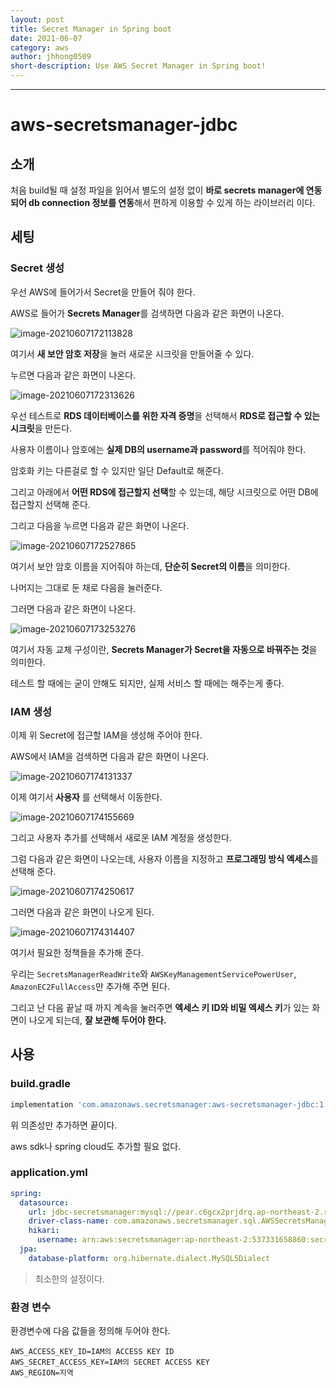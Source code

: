 ```yaml
---
layout: post
title: Secret Manager in Spring boot
date: 2021-06-07
category: aws
author: jhhong0509
short-description: Use AWS Secret Manager in Spring boot!
---
```

------

# aws-secretsmanager-jdbc

## 소개

처음 build될 때 설정 파일을 읽어서 별도의 설정 없이 **바로 secrets manager에 연동되어 db connection 정보를 연동**해서 편하게 이용할 수 있게 하는 라이브러리 이다.

## 세팅

### Secret 생성

우선 AWS에 들어가서 Secret을 만들어 줘야 한다.

AWS로 들어가 **Secrets Manager**를 검색하면 다음과 같은 화면이 나온다.

![image-20210607172113828](https://github.com/jhhong0509/study/blob/master/mentoring/images/image-20210607172113828.png?raw=true)

여기서 **새 보안 암호 저장**을 눌러 새로운 시크릿을 만들어줄 수 있다.

누르면 다음과 같은 화면이 나온다.

![image-20210607172313626](https://github.com/jhhong0509/study/blob/master/mentoring/images/image-20210607172313626.png?raw=true)

우선 테스트로 **RDS 데이터베이스를 위한 자격 증명**을 선택해서 **RDS로 접근할 수 있는 시크릿**을 만든다.

사용자 이름이나 암호에는 **실제 DB의 username과 password**를 적어줘야 한다.

암호화 키는 다른걸로 할 수 있지만 일단 Default로 해준다.

그리고 아래에서 **어떤 RDS에 접근할지 선택**할 수 있는데, 해당 시크릿으로 어떤 DB에 접근할지 선택해 준다.

그리고 다음을 누르면 다음과 같은 화면이 나온다.

![image-20210607172527865](https://github.com/jhhong0509/study/blob/master/mentoring/images/image-20210607172527865.png?raw=true)

여기서 보안 암호 이름을 지어줘야 하는데, **단순히 Secret의 이름**을 의미한다.

나머지는 그대로 둔 채로 다음을 눌러준다.

그러면 다음과 같은 화면이 나온다.

![image-20210607173253276](https://github.com/jhhong0509/study/blob/master/mentoring/images/image-20210607173253276.png?raw=true)

여기서 자동 교체 구성이란, **Secrets Manager가 Secret을 자동으로 바꿔주는 것**을 의미한다.

테스트 할 때에는 굳이 안해도 되지만, 실제 서비스 할 때에는 해주는게 좋다.

### IAM 생성

이제 위 Secret에 접근할 IAM을 생성해 주어야 한다.

AWS에서 IAM을 검색하면 다음과 같은 화면이 나온다.

![image-20210607174131337](https://github.com/jhhong0509/study/blob/master/mentoring/images/image-20210607174131337.png?raw=true)

이제 여기서 **사용자** 를 선택해서 이동한다.

![image-20210607174155669](https://github.com/jhhong0509/study/blob/master/mentoring/images/image-20210607174155669.png?raw=true)

그리고 사용자 추가를 선택해서 새로운 IAM 계정을 생성한다.

그럼 다음과 같은 화면이 나오는데, 사용자 이름을 지정하고 **프로그래밍 방식 엑세스**를 선택해 준다.

![image-20210607174250617](https://github.com/jhhong0509/study/blob/master/mentoring/images/image-20210607174250617.png?raw=true)

그러면 다음과 같은 화면이 나오게 된다.

![image-20210607174314407](https://github.com/jhhong0509/study/blob/master/mentoring/images/image-20210607174314407.png?raw=true)

여기서 필요한 정책들을 추가해 준다.

우리는 `SecretsManagerReadWrite`와 `AWSKeyManagementServicePowerUser`, `AmazonEC2FullAccess`만 추가해 주면 된다.

그리고 난 다음 끝날 때 까지 계속을 눌러주면 **엑세스 키  ID와 비밀 엑세스 키**가 있는 화면이 나오게 되는데, **잘 보관해 두어야 한다.**

## 사용

### build.gradle

```groovy
implementation 'com.amazonaws.secretsmanager:aws-secretsmanager-jdbc:1.0.5'
```

위 의존성만 추가하면 끝이다.

aws sdk나 spring cloud도 추가할 필요 없다.

### application.yml

``` yaml
spring:
  datasource:
    url: jdbc-secretsmanager:mysql://pear.c6gcx2prjdrq.ap-northeast-2.rds.amazonaws.com:3306/test_mydb?serverTimezone=UTC&characterEncoding=UTF-8&allowPublicKeyRetrieval=true
    driver-class-name: com.amazonaws.secretsmanager.sql.AWSSecretsManagerMySQLDriver
    hikari:
      username: arn:aws:secretsmanager:ap-northeast-2:537331658860:secret:pear_db_secret-Abow5j
  jpa:
    database-platform: org.hibernate.dialect.MySQL5Dialect
```

> 최소한의 설정이다.

### 환경 변수

환경변수에 다음 값들을 정의해 두어야 한다.

``` shell
AWS_ACCESS_KEY_ID=IAM의 ACCESS KEY ID
AWS_SECRET_ACCESS_KEY=IAM의 SECRET ACCESS KEY
AWS_REGION=지역
```

